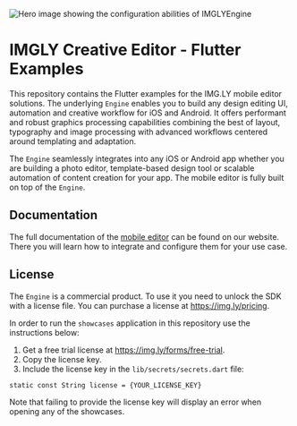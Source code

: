 ![Hero image showing the configuration abilities of IMGLYEngine](https://img.ly/static/cesdk_release_header_flutter.png)

# IMGLY Creative Editor - Flutter Examples

This repository contains the Flutter examples for the IMG.LY mobile editor solutions.
The underlying `Engine` enables you to build any design editing UI, automation and creative workflow for iOS and Android.
It offers performant and robust graphics processing capabilities combining the best of layout, typography and image processing with advanced workflows centered around templating and adaptation.

The `Engine` seamlessly integrates into any iOS or Android app whether you are building a photo editor, template-based design tool or scalable automation of content creation for your app.
The mobile editor is fully built on top of the `Engine`.

## Documentation

The full documentation of the [mobile editor](https://img.ly/docs/cesdk/mobile-editor/quickstart?platform=flutter) can be found on our website.
There you will learn how to integrate and configure them for your use case.

## License

The `Engine` is a commercial product. To use it you need to unlock the SDK with a license file. You can purchase a license at https://img.ly/pricing.

In order to run the `showcases` application in this repository use the instructions below:

1. Get a free trial license at https://img.ly/forms/free-trial.
2. Copy the license key.
3. Include the license key in the `lib/secrets/secrets.dart` file:

```
static const String license = {YOUR_LICENSE_KEY}
```

Note that failing to provide the license key will display an error when opening any of the showcases.

